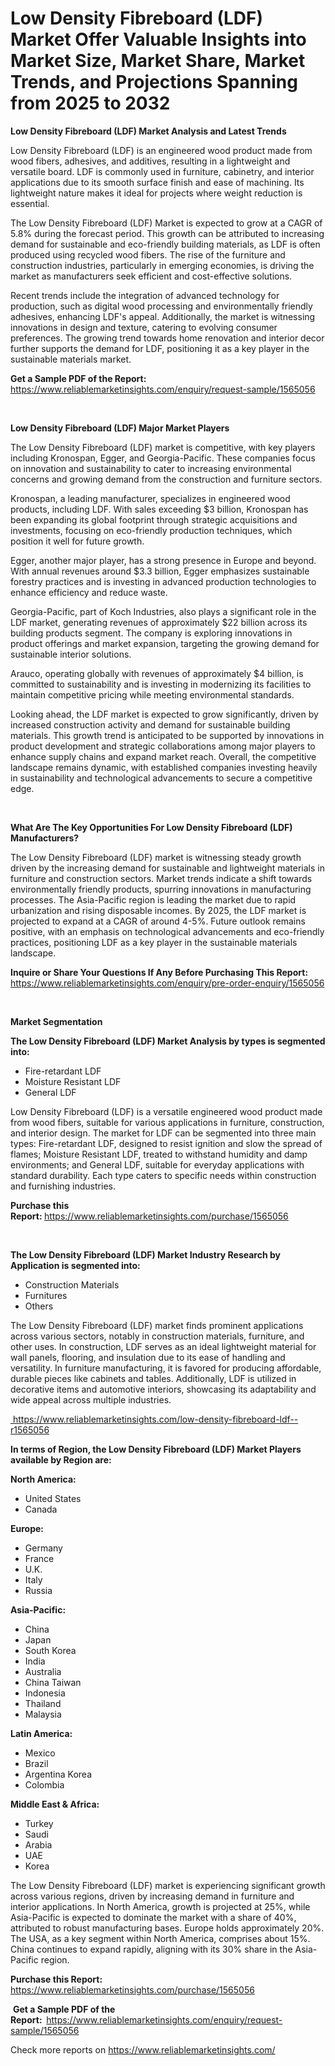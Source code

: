 <p><h1>Low Density Fibreboard (LDF) Market Offer Valuable Insights into Market Size, Market Share, Market Trends, and Projections Spanning from 2025 to 2032</h1></p><p><strong>Low Density Fibreboard (LDF) Market Analysis and Latest Trends</strong></p>
<p><p>Low Density Fibreboard (LDF) is an engineered wood product made from wood fibers, adhesives, and additives, resulting in a lightweight and versatile board. LDF is commonly used in furniture, cabinetry, and interior applications due to its smooth surface finish and ease of machining. Its lightweight nature makes it ideal for projects where weight reduction is essential.</p><p>The Low Density Fibreboard (LDF) Market is expected to grow at a CAGR of 5.8% during the forecast period. This growth can be attributed to increasing demand for sustainable and eco-friendly building materials, as LDF is often produced using recycled wood fibers. The rise of the furniture and construction industries, particularly in emerging economies, is driving the market as manufacturers seek efficient and cost-effective solutions. </p><p>Recent trends include the integration of advanced technology for production, such as digital wood processing and environmentally friendly adhesives, enhancing LDF's appeal. Additionally, the market is witnessing innovations in design and texture, catering to evolving consumer preferences. The growing trend towards home renovation and interior decor further supports the demand for LDF, positioning it as a key player in the sustainable materials market.</p></p>
<p><strong>Get a Sample PDF of the Report:&nbsp;</strong> <a href="https://www.reliablemarketinsights.com/enquiry/request-sample/1565056?utm_campaign=2111&utm_medium=2&utm_source=Github&utm_content=ia&utm_term=02042025&utm_id=low-density-fibreboard-ldf">https://www.reliablemarketinsights.com/enquiry/request-sample/1565056</a></p>
<p>&nbsp;</p>
<p><strong>Low Density Fibreboard (LDF) Major Market Players</strong></p>
<p><p>The Low Density Fibreboard (LDF) market is competitive, with key players including Kronospan, Egger, and Georgia-Pacific. These companies focus on innovation and sustainability to cater to increasing environmental concerns and growing demand from the construction and furniture sectors.</p><p>Kronospan, a leading manufacturer, specializes in engineered wood products, including LDF. With sales exceeding $3 billion, Kronospan has been expanding its global footprint through strategic acquisitions and investments, focusing on eco-friendly production techniques, which position it well for future growth.</p><p>Egger, another major player, has a strong presence in Europe and beyond. With annual revenues around $3.3 billion, Egger emphasizes sustainable forestry practices and is investing in advanced production technologies to enhance efficiency and reduce waste.</p><p>Georgia-Pacific, part of Koch Industries, also plays a significant role in the LDF market, generating revenues of approximately $22 billion across its building products segment. The company is exploring innovations in product offerings and market expansion, targeting the growing demand for sustainable interior solutions.</p><p>Arauco, operating globally with revenues of approximately $4 billion, is committed to sustainability and is investing in modernizing its facilities to maintain competitive pricing while meeting environmental standards.</p><p>Looking ahead, the LDF market is expected to grow significantly, driven by increased construction activity and demand for sustainable building materials. This growth trend is anticipated to be supported by innovations in product development and strategic collaborations among major players to enhance supply chains and expand market reach. Overall, the competitive landscape remains dynamic, with established companies investing heavily in sustainability and technological advancements to secure a competitive edge.</p></p>
<p>&nbsp;</p>
<p><strong>What Are The Key Opportunities For Low Density Fibreboard (LDF) Manufacturers?</strong></p>
<p><p>The Low Density Fibreboard (LDF) market is witnessing steady growth driven by the increasing demand for sustainable and lightweight materials in furniture and construction sectors. Market trends indicate a shift towards environmentally friendly products, spurring innovations in manufacturing processes. The Asia-Pacific region is leading the market due to rapid urbanization and rising disposable incomes. By 2025, the LDF market is projected to expand at a CAGR of around 4-5%. Future outlook remains positive, with an emphasis on technological advancements and eco-friendly practices, positioning LDF as a key player in the sustainable materials landscape.</p></p>
<p><strong>Inquire or Share Your Questions If Any Before Purchasing This Report:</strong> <a href="https://www.reliablemarketinsights.com/enquiry/pre-order-enquiry/1565056?utm_campaign=2111&utm_medium=2&utm_source=Github&utm_content=ia&utm_term=02042025&utm_id=low-density-fibreboard-ldf">https://www.reliablemarketinsights.com/enquiry/pre-order-enquiry/1565056</a></p>
<p>&nbsp;</p>
<p><strong>Market Segmentation</strong></p>
<p><strong>The Low Density Fibreboard (LDF) Market Analysis by types is segmented into:</strong></p>
<p><ul><li>Fire-retardant LDF</li><li>Moisture Resistant LDF</li><li>General LDF</li></ul></p>
<p><p>Low Density Fibreboard (LDF) is a versatile engineered wood product made from wood fibers, suitable for various applications in furniture, construction, and interior design. The market for LDF can be segmented into three main types: Fire-retardant LDF, designed to resist ignition and slow the spread of flames; Moisture Resistant LDF, treated to withstand humidity and damp environments; and General LDF, suitable for everyday applications with standard durability. Each type caters to specific needs within construction and furnishing industries.</p></p>
<p><strong>Purchase this Report:&nbsp;</strong><a href="https://www.reliablemarketinsights.com/purchase/1565056?utm_campaign=2111&utm_medium=2&utm_source=Github&utm_content=ia&utm_term=02042025&utm_id=low-density-fibreboard-ldf">https://www.reliablemarketinsights.com/purchase/1565056</a></p>
<p>&nbsp;</p>
<p><strong>The Low Density Fibreboard (LDF) Market Industry Research by Application is segmented into:</strong></p>
<p><ul><li>Construction Materials</li><li>Furnitures</li><li>Others</li></ul></p>
<p><p>The Low Density Fibreboard (LDF) market finds prominent applications across various sectors, notably in construction materials, furniture, and other uses. In construction, LDF serves as an ideal lightweight material for wall panels, flooring, and insulation due to its ease of handling and versatility. In furniture manufacturing, it is favored for producing affordable, durable pieces like cabinets and tables. Additionally, LDF is utilized in decorative items and automotive interiors, showcasing its adaptability and wide appeal across multiple industries.</p></p>
<p><a href="https://www.reliablemarketinsights.com/low-density-fibreboard-ldf--r1565056?utm_campaign=2111&utm_medium=2&utm_source=Github&utm_content=ia&utm_term=02042025&utm_id=low-density-fibreboard-ldf">&nbsp;https://www.reliablemarketinsights.com/low-density-fibreboard-ldf--r1565056</a></p>
<p><strong>In terms of Region, the Low Density Fibreboard (LDF) Market Players available by Region are:</strong></p>
<p>
    <p> <strong> North America: </strong>
        <ul>
            <li>United States</li>
            <li>Canada</li>
        </ul>
        </p> 
    <p> <strong> Europe: </strong>
        <ul>
            <li>Germany</li>
            <li>France</li>
            <li>U.K.</li>
            <li>Italy</li>
            <li>Russia</li>
        </ul>
        </p> 
    <p> <strong> Asia-Pacific: </strong>
        <ul>
            <li>China</li>
            <li>Japan</li>
            <li>South Korea</li>
            <li>India</li>
            <li>Australia</li>
            <li>China Taiwan</li>
            <li>Indonesia</li>
            <li>Thailand</li>
            <li>Malaysia</li>
        </ul>
        </p> 
    <p> <strong> Latin America: </strong>
        <ul>
            <li>Mexico</li>
            <li>Brazil</li>
            <li>Argentina Korea</li>
            <li>Colombia</li>
        </ul>
        </p> 
    <p> <strong> Middle East & Africa: </strong>
        <ul>
            <li>Turkey</li>
            <li>Saudi</li>
            <li>Arabia</li>
            <li>UAE</li>
            <li>Korea</li>
        </ul>
    </p>
    </p>
<p><p>The Low Density Fibreboard (LDF) market is experiencing significant growth across various regions, driven by increasing demand in furniture and interior applications. In North America, growth is projected at 25%, while Asia-Pacific is expected to dominate the market with a share of 40%, attributed to robust manufacturing bases. Europe holds approximately 20%. The USA, as a key segment within North America, comprises about 15%. China continues to expand rapidly, aligning with its 30% share in the Asia-Pacific region.</p></p>
<p><strong>Purchase this Report: </strong><a href="https://www.reliablemarketinsights.com/purchase/1565056?utm_campaign=2111&utm_medium=2&utm_source=Github&utm_content=ia&utm_term=02042025&utm_id=low-density-fibreboard-ldf">https://www.reliablemarketinsights.com/purchase/1565056</a></p>
<p>&nbsp;<strong>Get a Sample PDF of the Report:&nbsp;&nbsp;</strong><a href="https://www.reliablemarketinsights.com/enquiry/request-sample/1565056?utm_campaign=2111&utm_medium=2&utm_source=Github&utm_content=ia&utm_term=02042025&utm_id=low-density-fibreboard-ldf">https://www.reliablemarketinsights.com/enquiry/request-sample/1565056</a></p>
<p><strong></strong></p>
<p>Check more reports on <a href="https://www.reliablemarketinsights.com/?utm_campaign=2111&utm_medium=2&utm_source=Github&utm_content=ia&utm_term=02042025&utm_id=low-density-fibreboard-ldf">https://www.reliablemarketinsights.com/</a></p>